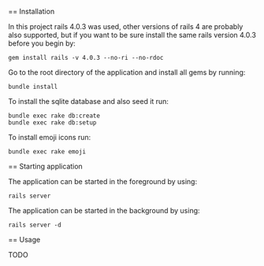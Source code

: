 == Installation

In this project rails 4.0.3 was used, other versions of rails 4 are probably also supported, 
but if you want to be sure install the same rails version 4.0.3 before you begin by:

```shell
gem install rails -v 4.0.3 --no-ri --no-rdoc
```

Go to the root directory of the application and install all gems by running:

```shell
bundle install
```

To install the sqlite database and also seed it run:

```shell
bundle exec rake db:create
bundle exec rake db:setup
```

To install emoji icons run:

```shell
bundle exec rake emoji
```

== Starting application

The application can be started in the foreground by using:

```shell
rails server
```

The application can be started in the background by using:

```shell
rails server -d
```

== Usage

TODO
